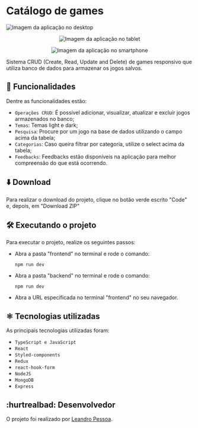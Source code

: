 # Catálogo de games

![Imagem da aplicação no desktop](https://github.com/leandro-pessoa/catalogo_de_games/assets/119120060/6448a20b-db9e-43aa-b0d4-e12cfbbe0ab9)
<p align='center'>
  <img src='https://github.com/leandro-pessoa/catalogo_de_games/assets/119120060/71a1aad5-5052-42ef-a5f5-9659dd128c16' alt="Imagem da aplicação no tablet">
</p>
<p align='center'>
  <img src='https://github.com/leandro-pessoa/catalogo_de_games/assets/119120060/06a3a62f-f9ab-41b4-872b-a67537c64fe6' alt="Imagem da aplicação no smartphone">
</p>

Sistema CRUD (Create, Read, Update and Delete) de games responsivo que utiliza banco de dados para armazenar os jogos salvos.

## 🔨 Funcionalidades

Dentre as funcionalidades estão:

- `Operações CRUD`: É possível adicionar, visualizar, atualizar e excluir jogos armazenados no banco;
- `Temas`: Temas light e dark;
- `Pesquisa`: Procure por um jogo na base de dados utilizando o campo acima da tabela;
- `Categorias`: Caso queira filtrar por categoria, utilize o select acima da tabela;
- `Feedbacks`: Feedbacks estão disponíveis na aplicação para melhor compreensão do que está ocorrendo.

## ⬇️ Download

Para realizar o download do projeto, clique no botão verde escrito "Code" e, depois, em "Download ZIP"

## 🛠️ Executando o projeto

Para executar o projeto, realize os seguintes passos:

- Abra a pasta "frontend" no terminal e rode o comando:
  ~~~~
  npm run dev
  ~~~~
- Abra a pasta "backend" no terminal e rode o comando:
  ~~~~
  npm run dev
  ~~~~
- Abra a URL especificada no terminal "frontend" no seu navegador.

## ⚛️ Tecnologias utilizadas

As principais tecnologias utilizadas foram:

- `TypeScript e JavaScript`
- `React`
- `Styled-components`
- `Redux`
- `react-hook-form`
- `NodeJS`
- `MongoDB`
- `Express`

## :hurtrealbad: Desenvolvedor

O projeto foi realizado por [Leandro Pessoa](https://github.com/leandro-pessoa).
